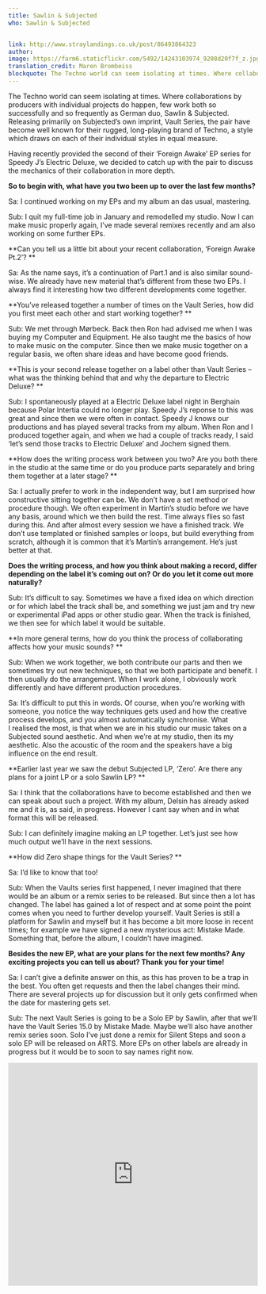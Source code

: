 ```yaml
---
title: Sawlin & Subjected
who: Sawlin & Subjected


link: http://www.straylandings.co.uk/post/86493864323
author:
image: https://farm6.staticflickr.com/5492/14243103974_9208d20f7f_z.jpg
translation_credit: Maren Brombeiss
blockquote: The Techno world can seem isolating at times. Where collaborations by producers with individual projects do happen, few work both so successfully and so frequently as German duo, Sawlin & Subjected. Releasing primarily on Subjected’s own imprint, Vault Series, the pair have become well known for their rugged, long-playing brand of Techno, a style which draws on each of their individual styles in equal measure.
---
```


The Techno world can seem isolating at times. Where collaborations by producers with individual projects do happen, few work both so successfully and so frequently as German duo, Sawlin & Subjected. Releasing primarily on Subjected’s own imprint, Vault Series, the pair have become well known for their rugged, long-playing brand of Techno, a style which draws on each of their individual styles in equal measure.

Having recently provided the second of their ‘Foreign Awake’ EP series for Speedy J’s Electric Deluxe, we decided to catch up with the pair to discuss the mechanics of their collaboration in more depth.

**So to begin with, what have you two been up to over the last few months?**

Sa: I continued working on my EPs and my album an das usual, mastering.

Sub: I quit my full-time job in January and remodelled my studio. Now I can make music properly again, I’ve made several remixes recently and am also working on some further EPs.

**Can you tell us a little bit about your recent collaboration, ‘Foreign Awake Pt.2’? **

Sa: As the name says, it’s a continuation of Part.1 and is also similar sound-wise. We already have new material that’s different from these two EPs. I always find it interesting how two different developments come together.

**You’ve released together a number of times on the Vault Series, how did you first meet each other and start working together? **

Sub: We met through Mørbeck. Back then Ron had advised me when I was buying my Computer and Equipment. He also taught me the basics of how to make music on the computer. Since then we make music together on a regular basis, we often share ideas and have become good friends.

**This is your second release together on a label other than Vault Series – what was the thinking behind that and why the departure to Electric Deluxe? **

Sub: I spontaneously played at a Electric Deluxe label night in Berghain because Polar Intertia could no longer play. Speedy J’s reponse to this was great and since then we were often in contact. Speedy J knows our productions and has played several tracks from my album. When Ron and I produced together again, and when we had a couple of tracks ready, I said ‘let’s send those tracks to Electric Deluxe’ and Jochem signed them.

**How does the writing process work between you two? Are you both there in the studio at the same time or do you produce parts separately and bring them together at a later stage? **

Sa: I actually prefer to work in the independent way, but I am surprised how constructive sitting together can be. We don’t have a set method or procedure though. We often experiment in Martin’s studio before we have any basis, around which we then build the rest. Time always flies so fast during this. And after almost every session we have a finished track. We don’t use templated or finished samples or loops, but build everything from scratch, although it is common that it’s Martin’s arrangement. He’s just better at that.

**Does the writing process, and how you think about making a record, differ depending on the label it’s coming out on? Or do you let it come out more naturally?**

Sub: It’s difficult to say. Sometimes we have a fixed idea on which direction or for which label the track shall be, and something we just jam and try new or experimental iPad apps or other studio gear. When the track is finished, we then see for which label it would be suitable.

**In more general terms, how do you think the process of collaborating affects how your music sounds? **

Sub: When we work together, we both contribute our parts and then we sometimes try out new techniques, so that we both participate and benefit. I then usually do the arrangement. When I work alone, I obviously work differently and have different production procedures.

Sa: It’s difficult to put this in words. Of course, when you’re working with someone, you notice the way techniques gets used and how the creative process develops, and you almost automatically synchronise. What I realised the most, is that when we are in his studio our music takes on a Subjected sound aesthetic. And when we’re at my studio, then its my aesthetic. Also the acoustic of the room and the speakers have a big influence on the end result.

**Earlier last year we saw the debut Subjected LP, ‘Zero’. Are there any plans for a joint LP or a solo Sawlin LP? **

Sa: I think that the collaborations have to become established and then we can speak about such a project. With my album, Delsin has already asked me and it is, as said, in progress. However I cant say when and in what format this will be released.

Sub: I can definitely imagine making an LP together. Let’s just see how much output we’ll have in the next sessions.

**How did Zero shape things for the Vault Series? **

Sa: I’d like to know that too!

Sub: When the Vaults series first happened, I never imagined that there would be an album or a remix series to be released. But since then a lot has changed. The label has gained a lot of respect and at some point the point comes when you need to further develop yourself. Vault Series is still a platform for Sawlin and myself but it has become a bit more loose in recent times; for example we have signed a new mysterious act: Mistake Made. Something that, before the album, I couldn’t have imagined.

**Besides the new EP, what are your plans for the next few months? Any exciting projects you can tell us about? Thank you for your time!**

Sa: I can’t give a definite answer on this, as this has proven to be a trap in the best. You often get requests and then the label changes their mind. There are several projects up for discussion but it only gets confirmed when the date for mastering gets set.

Sub: The next Vault Series is going to be a Solo EP by Sawlin, after that we’ll have the Vault Series 15.0 by Mistake Made. Maybe we’ll also have another remix series soon. Solo I’ve just done a remix for Silent Steps and soon a solo EP will be released on ARTS. More EPs on other labels are already in progress but it would be to soon to say names right now.

<iframe frameborder="no" height="450" scrolling="no" src="https://w.soundcloud.com/player/?url=https%3A//api.soundcloud.com/tracks/103529040&amp;auto_play=false&amp;hide_related=false&amp;visual=true" width="100%"></iframe>